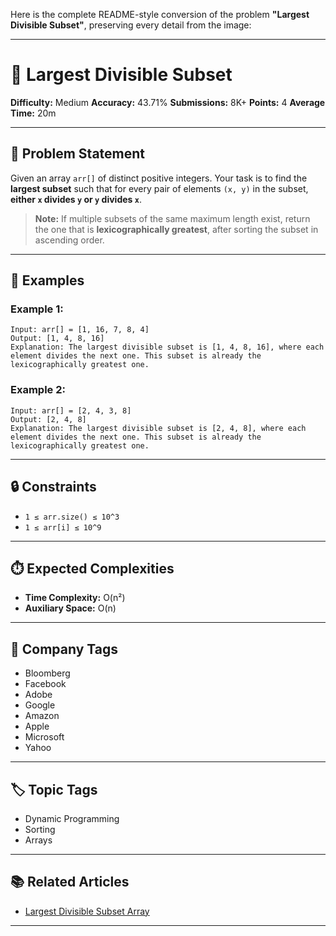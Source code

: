 Here is the complete README-style conversion of the problem **"Largest Divisible Subset"**, preserving every detail from the image:

---

# 📘 Largest Divisible Subset

**Difficulty:** Medium
**Accuracy:** 43.71%
**Submissions:** 8K+
**Points:** 4
**Average Time:** 20m

---

## 🧾 Problem Statement

Given an array `arr[]` of distinct positive integers. Your task is to find the **largest subset** such that for every pair of elements `(x, y)` in the subset, **either `x` divides `y` or `y` divides `x`**.

> **Note:**
> If multiple subsets of the same maximum length exist, return the one that is **lexicographically greatest**, after sorting the subset in ascending order.

---

## 📌 Examples

### Example 1:

```
Input: arr[] = [1, 16, 7, 8, 4]
Output: [1, 4, 8, 16]
Explanation: The largest divisible subset is [1, 4, 8, 16], where each element divides the next one. This subset is already the lexicographically greatest one.
```

### Example 2:

```
Input: arr[] = [2, 4, 3, 8]
Output: [2, 4, 8]
Explanation: The largest divisible subset is [2, 4, 8], where each element divides the next one. This subset is already the lexicographically greatest one.
```

---

## 🔒 Constraints

* `1 ≤ arr.size() ≤ 10^3`
* `1 ≤ arr[i] ≤ 10^9`

---

## ⏱️ Expected Complexities

* **Time Complexity:** O(n²)
* **Auxiliary Space:** O(n)

---

## 💼 Company Tags

* Bloomberg
* Facebook
* Adobe
* Google
* Amazon
* Apple
* Microsoft
* Yahoo

---

## 🏷️ Topic Tags

* Dynamic Programming
* Sorting
* Arrays

---

## 📚 Related Articles

* [Largest Divisible Subset Array](https://www.geeksforgeeks.org/largest-divisible-subset/)

---
